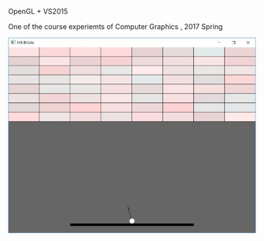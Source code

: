 OpenGL  + VS2015

One of the course experiemts of Computer Graphics , 2017 Spring

![pic](https://raw.githubusercontent.com/RoyLJH/Toys-and-fun/master/Krakout/pics/1.jpg)
